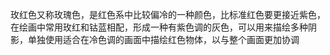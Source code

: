 玫红色又称玫瑰色，是红色系中比较偏冷的一种颜色，比标准红色要更接近紫色，在绘画中常用玫红和钴蓝相配，形成一种有紫色调的灰色，可以用来描绘多种阴影，单独使用适合在冷色调的画面中描绘红色物体，以与整个画面更加协调